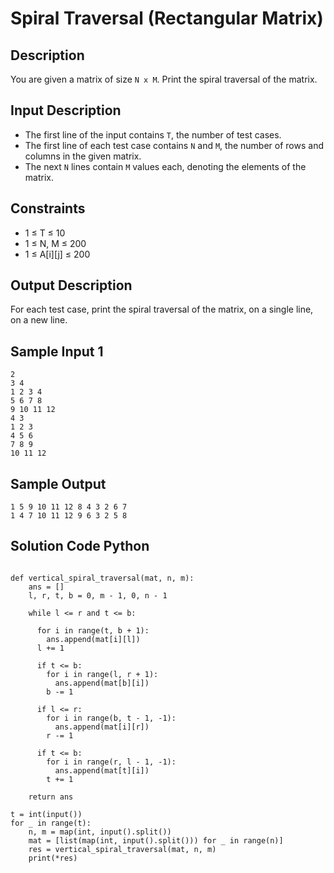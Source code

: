 # Spiral Traversal (Rectangular Matrix)

## Description

You are given a matrix of size `N x M`. Print the spiral traversal of the matrix.

## Input Description

- The first line of the input contains `T`, the number of test cases.
- The first line of each test case contains `N` and `M`, the number of rows and columns in the given matrix.
- The next `N` lines contain `M` values each, denoting the elements of the matrix.

## Constraints

- 1 ≤ T ≤ 10
- 1 ≤ N, M ≤ 200
- 1 ≤ A[i][j] ≤ 200

## Output Description

For each test case, print the spiral traversal of the matrix, on a single line, on a new line.

## Sample Input 1

```
2
3 4
1 2 3 4
5 6 7 8
9 10 11 12
4 3
1 2 3
4 5 6
7 8 9
10 11 12

```

## Sample Output
```
1 5 9 10 11 12 8 4 3 2 6 7 
1 4 7 10 11 12 9 6 3 2 5 8 
```

## Solution Code Python

```

def vertical_spiral_traversal(mat, n, m):
    ans = []
    l, r, t, b = 0, m - 1, 0, n - 1

    while l <= r and t <= b:
  
      for i in range(t, b + 1):
        ans.append(mat[i][l])
      l += 1

      if t <= b:
        for i in range(l, r + 1):
          ans.append(mat[b][i])
        b -= 1

      if l <= r:
        for i in range(b, t - 1, -1):
          ans.append(mat[i][r])
        r -= 1

      if t <= b:
        for i in range(r, l - 1, -1):
          ans.append(mat[t][i])
        t += 1

    return ans

t = int(input())
for _ in range(t):
    n, m = map(int, input().split())
    mat = [list(map(int, input().split())) for _ in range(n)]
    res = vertical_spiral_traversal(mat, n, m)
    print(*res)

```
